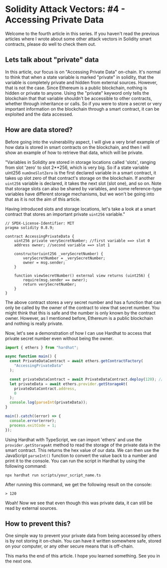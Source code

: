 # Solidity Attack Vectors: #4 - Accessing Private Data

Welcome to the fourth article in this series. If you haven't read the previous articles where I wrote about some other attack vectors in Solidity smart contracts, please do well to check them out.

## Lets talk about "private" data

In this article, our focus is on "Accessing Private Data" on-chain. It's normal to think that when a state variable is marked "private" in solidity, that the variable is completely private and hidden from external sources. However, that is not the case. Since Ethereum is a public blockchain, nothing is hidden or private to anyone. Using the "private" keyword only tells the blockchain that that variable shouldn't be accessible to other contracts, whether through inheritance or calls. So if you were to store a secret or very important information on the blockchain through a smart contract, it can be exploited and the data accessed.

## How are data stored?

Before going into the vulnerability aspect, I will give a very brief example of how data is stored in smart contracts on the blockchain, and then I will show an example of how to retrieve that data, which will be private.

"Variables in Solidity are stored in storage locations called 'slots', ranging from slot 'zero' to slot 2\*\*256, which is very big. So if a state variable uint256 `numOneSlotZero` is the first declared variable in a smart contract, it takes up slot zero of that contract's storage on the blockchain. If another `uint256` variable is declared, it takes the next slot (slot one), and so on. Note that storage slots can also be shared by variables, and some reference-type variables have different storage mechanisms, but we won't be going into that as it is not the aim of this article.

Having introduced slots and storage locations, let's take a look at a smart contract that stores an important private `uint256` variable."

```solidity
// SPDX-License-Identifier: MIT
pragma solidity 0.8.9;

contract AccessingPrivateData {
    uint256 private verySecretNumber; //first variable ==> slot 0
    address owner; //second variable ==> slot 1

    constructor(uint256 _verySecretNumber) {
        verySecretNumber = _verySecretNumber;
        owner = msg.sender;
    }

    function viewSecretNumber() external view returns (uint256) {
        require(msg.sender == owner);
        return verySecretNumber;
    }
}
```

The above contract stores a very secret number and has a function that can only be called by the owner of the contract to view that secret number. You might think that this is safe and the number is only known by the contract owner. However, as I mentioned before, Ethereum is a public blockchain and nothing is really private.

Now, let's see a demonstration of how I can use Hardhat to access that private secret number even without being the owner.

```ts
import { ethers } from "hardhat";

async function main() {
  const PrivateDataContract = await ethers.getContractFactory(
    "AccessingPrivateData"
  );

  const privateDataContract = await PrivateDataContract.deploy(120); //our secret number is 120
  let privateData = await ethers.provider.getStorageAt(
    privateDataContract.address,
    0
  );
  console.log(parseInt(privateData));
}

main().catch((error) => {
  console.error(error);
  process.exitCode = 1;
});
```

Using Hardhat with TypeScript, we can import 'ethers' and use the `provider.getStorageAt` method to read the storage of the private data in the smart contract. This returns the hex value of our data. We can then use the JavaScript `parseInt()` function to convert the value back to a number and print it to the console. You can run the script in Hardhat by using the following command:

```shell
npx hardhat run scripts/your_script_name.ts
```

After running this command, we get the following result on the console:

```shell
> 120
```

Woah! Now we see that even though this was private data, it can still be read by external sources.

## How to prevent this?

One simple way to prevent your private data from being accessed by others is by not storing it on-chain. You can have it written somewhere safe, stored on your computer, or any other secure means that is off-chain.

This marks the end of this article. I hope you learned something. See you in the next one.
